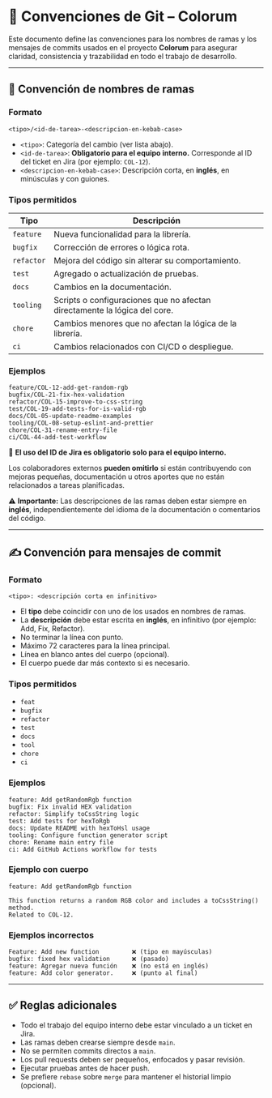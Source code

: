 # 🧾 Convenciones de Git – Colorum

Este documento define las convenciones para los nombres de ramas y los mensajes de commits usados en el proyecto **Colorum** para asegurar claridad, consistencia y trazabilidad en todo el trabajo de desarrollo.

---

## 📂 Convención de nombres de ramas

### Formato

```
<tipo>/<id-de-tarea>-<descripcion-en-kebab-case>
```

- `<tipo>`: Categoría del cambio (ver lista abajo).
- `<id-de-tarea>`: **Obligatorio para el equipo interno.** Corresponde al ID del ticket en Jira (por ejemplo: `COL-12`).
- `<descripcion-en-kebab-case>`: Descripción corta, en **inglés**, en minúsculas y con guiones.

### Tipos permitidos

| Tipo       | Descripción                                                                 |
|------------|-----------------------------------------------------------------------------|
| `feature`  | Nueva funcionalidad para la librería.                                       |
| `bugfix`   | Corrección de errores o lógica rota.                                        |
| `refactor` | Mejora del código sin alterar su comportamiento.                           |
| `test`     | Agregado o actualización de pruebas.                                        |
| `docs`     | Cambios en la documentación.                                                |
| `tooling`  | Scripts o configuraciones que no afectan directamente la lógica del core.  |
| `chore`    | Cambios menores que no afectan la lógica de la librería.                   |
| `ci`       | Cambios relacionados con CI/CD o despliegue.                               |

### Ejemplos

```
feature/COL-12-add-get-random-rgb
bugfix/COL-21-fix-hex-validation
refactor/COL-15-improve-to-css-string
test/COL-19-add-tests-for-is-valid-rgb
docs/COL-05-update-readme-examples
tooling/COL-08-setup-eslint-and-prettier
chore/COL-31-rename-entry-file
ci/COL-44-add-test-workflow
```

🔖 **El uso del ID de Jira es obligatorio solo para el equipo interno.**

Los colaboradores externos **pueden omitirlo** si están contribuyendo con mejoras pequeñas, documentación u otros aportes que no están relacionados a tareas planificadas.

⚠️ **Importante:** Las descripciones de las ramas deben estar siempre en **inglés**, independientemente del idioma de la documentación o comentarios del código.

---

## ✍️ Convención para mensajes de commit

### Formato

```
<tipo>: <descripción corta en infinitivo>
```

- El **tipo** debe coincidir con uno de los usados en nombres de ramas.
- La **descripción** debe estar escrita en **inglés**, en infinitivo (por ejemplo: Add, Fix, Refactor).
- No terminar la línea con punto.
- Máximo 72 caracteres para la línea principal.
- Línea en blanco antes del cuerpo (opcional).
- El cuerpo puede dar más contexto si es necesario.

### Tipos permitidos

- `feat`
- `bugfix`
- `refactor`
- `test`
- `docs`
- `tool`
- `chore`
- `ci`

### Ejemplos

```
feature: Add getRandomRgb function
bugfix: Fix invalid HEX validation
refactor: Simplify toCssString logic
test: Add tests for hexToRgb
docs: Update README with hexToHsl usage
tooling: Configure function generator script
chore: Rename main entry file
ci: Add GitHub Actions workflow for tests
```

### Ejemplo con cuerpo

```
feature: Add getRandomRgb function

This function returns a random RGB color and includes a toCssString() method.
Related to COL-12.
```

### Ejemplos incorrectos

```
Feature: Add new function         ❌ (tipo en mayúsculas)
bugfix: fixed hex validation      ❌ (pasado)
feature: Agregar nueva función    ❌ (no está en inglés)
feature: Add color generator.     ❌ (punto al final)
```

---

## ✅ Reglas adicionales

- Todo el trabajo del equipo interno debe estar vinculado a un ticket en Jira.
- Las ramas deben crearse siempre desde `main`.
- No se permiten commits directos a `main`.
- Los pull requests deben ser pequeños, enfocados y pasar revisión.
- Ejecutar pruebas antes de hacer push.
- Se prefiere `rebase` sobre `merge` para mantener el historial limpio (opcional).